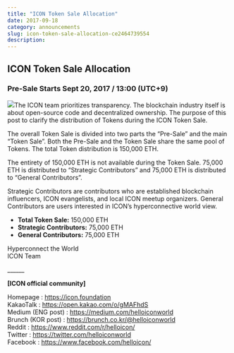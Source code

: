 ```yaml
---
title: "ICON Token Sale Allocation"
date: 2017-09-18
category: announcements
slug: icon-token-sale-allocation-ce2464739554
description:
---
```


## ICON Token Sale Allocation

### Pre-Sale Starts Sept 20, 2017 / 13:00 (UTC+9)

![](https://cdn-images-1.medium.com/max/800/1*-MlUzEHIC8IPBCksEC4EUQ.png)The ICON team prioritizes transparency. The blockchain industry itself is about open-source code and decentralized ownership. The purpose of this post to clarify the distribution of Tokens during the ICON Token Sale.

The overall Token Sale is divided into two parts the “Pre-Sale” and the main “Token Sale”. Both the Pre-Sale and the Token Sale share the same pool of Tokens. The total Token distribution is 150,000 ETH.

The entirety of 150,000 ETH is not available during the Token Sale. 75,000 ETH is distributed to “Strategic Contributors” and 75,000 ETH is distributed to “General Contributors”.

Strategic Contributors are contributors who are established blockchain influencers, ICON evangelists, and local ICON meetup organizers. General Contributors are users interested in ICON’s hyperconnective world view.

* **Total Token Sale:** 150,000 ETH
* **Strategic Contributors:** 75,000 ETH
* **General Contributors:** 75,000 ETH

Hyperconnect the World  
ICON Team

\_\_\_\_\_\_

**[ICON official community]**

Homepage : <https://icon.foundation>  
KakaoTalk : <https://open.kakao.com/o/gMAFhdS>  
Medium (ENG post) : <https://medium.com/helloiconworld>  
Brunch (KOR post) : <https://brunch.co.kr/@helloiconworld>  
Reddit : <https://www.reddit.com/r/helloicon/>  
Twitter : <https://twitter.com/helloiconworld>  
Facebook : <https://www.facebook.com/helloicon/>

